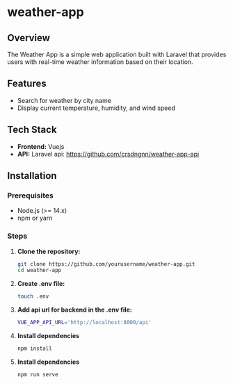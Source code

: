 # weather-app

## Overview

The Weather App is a simple web application built with Laravel that provides users with real-time weather information based on their location.

## Features

- Search for weather by city name
- Display current temperature, humidity, and wind speed

## Tech Stack

- **Frontend:** Vuejs
- **API:** Laravel api: https://github.com/crsdngnn/weather-app-api

## Installation

### Prerequisites

- Node.js (>= 14.x)
- npm or yarn

### Steps

1. **Clone the repository:**

   ```bash
   git clone https://github.com/yourusername/weather-app.git
   cd weather-app
   
2. **Create .env file:**

   ```bash
   touch .env

3. **Add api url for backend in the .env file:**
   ```bash
   VUE_APP_API_URL='http://localhost:8000/api'

4. **Install dependencies**
   ```bash
   npm install

5. **Install dependencies**
   ```bash
   npm run serve

